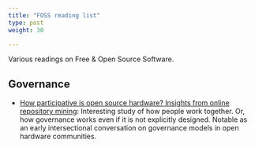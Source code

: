 ```yaml
---
title: "FOSS reading list"
type: post
weight: 30

---
```


Various readings on Free & Open Source Software.


## Governance

* [How participative is open source hardware? Insights from online repository mining](https://www.cambridge.org/core/services/aop-cambridge-core/content/view/D1341B4E550B8F42032585694B6DB8D8/S205347011800015Xa.pdf/how_participative_is_open_source_hardware_insights_from_online_repository_mining.pdf):
  Interesting study of how people work together.
  Or, how governance works even if it is not explicitly designed.
  Notable as an early intersectional conversation on governance models in open hardware communities.

